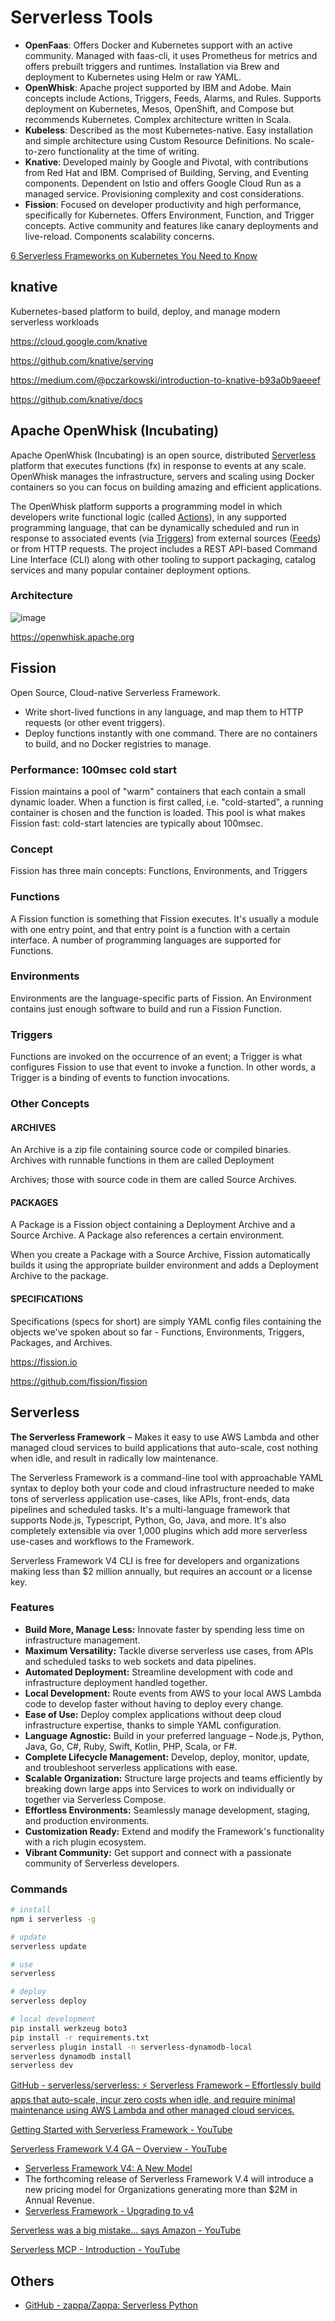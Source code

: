# Serverless Tools

- **OpenFaas**: Offers Docker and Kubernetes support with an active community. Managed with faas-cli, it uses Prometheus for metrics and offers prebuilt triggers and runtimes. Installation via Brew and deployment to Kubernetes using Helm or raw YAML.
- **OpenWhisk**: Apache project supported by IBM and Adobe. Main concepts include Actions, Triggers, Feeds, Alarms, and Rules. Supports deployment on Kubernetes, Mesos, OpenShift, and Compose but recommends Kubernetes. Complex architecture written in Scala.
- **Kubeless**: Described as the most Kubernetes-native. Easy installation and simple architecture using Custom Resource Definitions. No scale-to-zero functionality at the time of writing.
- **Knative**: Developed mainly by Google and Pivotal, with contributions from Red Hat and IBM. Comprised of Building, Serving, and Eventing components. Dependent on Istio and offers Google Cloud Run as a managed service. Provisioning complexity and cost considerations.
- **Fission**: Focused on developer productivity and high performance, specifically for Kubernetes. Offers Environment, Function, and Trigger concepts. Active community and features like canary deployments and live-reload. Components scalability concerns.

[6 Serverless Frameworks on Kubernetes You Need to Know](https://www.appvia.io/blog/serverless-on-kubernetes)

## knative

Kubernetes-based platform to build, deploy, and manage modern serverless workloads

https://cloud.google.com/knative

https://github.com/knative/serving

https://medium.com/@pczarkowski/introduction-to-knative-b93a0b9aeeef

https://github.com/knative/docs

## Apache OpenWhisk (Incubating)

Apache OpenWhisk (Incubating) is an open source, distributed [Serverless](https://en.wikipedia.org/wiki/Serverless_computing) platform that executes functions (fx) in response to events at any scale. OpenWhisk manages the infrastructure, servers and scaling using Docker containers so you can focus on building amazing and efficient applications.

The OpenWhisk platform supports a programming model in which developers write functional logic (called [Actions](https://github.com/apache/incubator-openwhisk/blob/master/docs/actions#openwhisk-actions)), in any supported programming language, that can be dynamically scheduled and run in response to associated events (via [Triggers](https://github.com/apache/incubator-openwhisk/blob/master/docs/triggers_rules#creating-triggers-and-rules)) from external sources ([Feeds](https://github.com/apache/incubator-openwhisk/blob/master/docs/feeds#implementing-feeds)) or from HTTP requests. The project includes a REST API-based Command Line Interface (CLI) along with other tooling to support packaging, catalog services and many popular container deployment options.

### Architecture

![image](../../media/Technologies-Apache-Others-image2.jpg)

https://openwhisk.apache.org

## Fission

Open Source, Cloud-native Serverless Framework.

- Write short-lived functions in any language, and map them to HTTP requests (or other event triggers).
- Deploy functions instantly with one command. There are no containers to build, and no Docker registries to manage.

### Performance: 100msec cold start

Fission maintains a pool of "warm" containers that each contain a small dynamic loader. When a function is first called, i.e. "cold-started", a running container is chosen and the function is loaded. This pool is what makes Fission fast: cold-start latencies are typically about 100msec.

### Concept

Fission has three main concepts: Functions, Environments, and Triggers

### Functions

A Fission function is something that Fission executes. It's usually a module with one entry point, and that entry point is a function with a certain interface. A number of programming languages are supported for Functions.

### Environments

Environments are the language-specific parts of Fission. An Environment contains just enough software to build and run a Fission Function.

### Triggers

Functions are invoked on the occurrence of an event; a Trigger is what configures Fission to use that event to invoke a function. In other words, a Trigger is a binding of events to function invocations.

### Other Concepts

#### ARCHIVES

An Archive is a zip file containing source code or compiled binaries. Archives with runnable functions in them are called Deployment

Archives; those with source code in them are called Source Archives.

#### PACKAGES

A Package is a Fission object containing a Deployment Archive and a Source Archive. A Package also references a certain environment.

When you create a Package with a Source Archive, Fission automatically builds it using the appropriate builder environment and adds a Deployment Archive to the package.

#### SPECIFICATIONS

Specifications (specs for short) are simply YAML config files containing the objects we've spoken about so far - Functions, Environments, Triggers, Packages, and Archives.

https://fission.io

https://github.com/fission/fission

## Serverless

**The Serverless Framework** – Makes it easy to use AWS Lambda and other managed cloud services to build applications that auto-scale, cost nothing when idle, and result in radically low maintenance.

The Serverless Framework is a command-line tool with approachable YAML syntax to deploy both your code and cloud infrastructure needed to make tons of serverless application use-cases, like APIs, front-ends, data pipelines and scheduled tasks. It's a multi-language framework that supports Node.js, Typescript, Python, Go, Java, and more. It's also completely extensible via over 1,000 plugins which add more serverless use-cases and workflows to the Framework.

Serverless Framework V4 CLI is free for developers and organizations making less than $2 million annually, but requires an account or a license key.

### Features

- **Build More, Manage Less:** Innovate faster by spending less time on infrastructure management.
- **Maximum Versatility:** Tackle diverse serverless use cases, from APIs and scheduled tasks to web sockets and data pipelines.
- **Automated Deployment:** Streamline development with code and infrastructure deployment handled together.
- **Local Development:** Route events from AWS to your local AWS Lambda code to develop faster without having to deploy every change.
- **Ease of Use:** Deploy complex applications without deep cloud infrastructure expertise, thanks to simple YAML configuration.
- **Language Agnostic:** Build in your preferred language – Node.js, Python, Java, Go, C#, Ruby, Swift, Kotlin, PHP, Scala, or F#.
- **Complete Lifecycle Management:** Develop, deploy, monitor, update, and troubleshoot serverless applications with ease.
- **Scalable Organization:** Structure large projects and teams efficiently by breaking down large apps into Services to work on individually or together via Serverless Compose.
- **Effortless Environments:** Seamlessly manage development, staging, and production environments.
- **Customization Ready:** Extend and modify the Framework's functionality with a rich plugin ecosystem.
- **Vibrant Community:** Get support and connect with a passionate community of Serverless developers.

### Commands

```bash
# install
npm i serverless -g

# update
serverless update

# use
serverless

# deploy
serverless deploy

# local development
pip install werkzeug boto3
pip install -r requirements.txt
serverless plugin install -n serverless-dynamodb-local
serverless dynamodb install
serverless dev
```

[GitHub - serverless/serverless: ⚡ Serverless Framework – Effortlessly build apps that auto-scale, incur zero costs when idle, and require minimal maintenance using AWS Lambda and other managed cloud services.](https://github.com/serverless/serverless)

[Getting Started with Serverless Framework - YouTube](https://www.youtube.com/watch?v=KQRGM9_eqIw)

[Serverless Framework V.4 GA – Overview - YouTube](https://www.youtube.com/watch?v=UQL_PPJUFOU)

- [Serverless Framework V4: A New Model](https://www.serverless.com/blog/serverless-framework-v4-a-new-model)
- The forthcoming release of Serverless Framework V.4 will introduce a new pricing model for Organizations generating more than $2M in Annual Revenue.
- [Serverless Framework - Upgrading to v4](https://www.serverless.com/framework/docs/guides/upgrading-v4)

[Serverless was a big mistake... says Amazon - YouTube](https://www.youtube.com/watch?v=qQk94CjRvIs)

[Serverless MCP - Introduction - YouTube](https://www.youtube.com/watch?v=FW6IpZv_xUU)

## Others

- [GitHub - zappa/Zappa: Serverless Python](https://github.com/zappa/Zappa)
